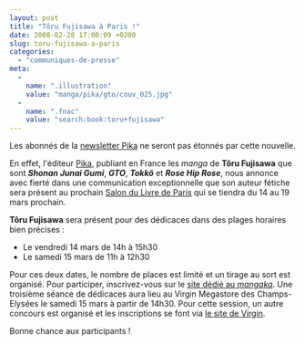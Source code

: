 ```yaml
---
layout: post
title: "Tôru Fujisawa à Paris !"
date: 2008-02-28 17:00:09 +0200
slug: toru-fujisawa-a-paris
categories:
  - "communiques-de-presse"
meta:
  -
    name: ".illustration"
    value: "manga/pika/gto/couv_025.jpg"
  -
    name: ".fnac"
    value: "search:book:toru+fujisawa"
---
```


Les abonnés de la [newsletter Pika](http://www.pika.fr/pika_news.php) ne seront pas étonnés par cette nouvelle.

En effet, l'éditeur [Pika](http://www.pika.fr), publiant en France les _manga_ de **Tôru Fujisawa** que sont _**Shonan Junai Gumi**_, _**GTO**_, _**Tokkô**_ et _**Rose Hip Rose**_, nous annonce avec fierté dans une communication exceptionnelle que son auteur fétiche sera présent au prochain [Salon du Livre de Paris](http://www.salondulivreparis.com/) qui se tiendra du 14 au 19 mars prochain.

**Tôru Fujisawa** sera présent pour des dédicaces dans des plages horaires bien précises :

- Le vendredi 14 mars de 14h à 15h30
- Le samedi 15 mars de 11h à 12h30
 
 Pour ces deux dates, le nombre de places est limité et un tirage au sort est organisé. Pour participer, inscrivez-vous sur le [site dédié au _mangaka_](http://gto.pika.fr/). Une troisième séance de dédicaces aura lieu au Virgin Megastore des Champs-Elysées le samedi 15 mars à partir de 14h30. Pour cette session, un autre concours est organisé et les inscriptions se font via [le site de Virgin](http://www.virginmegastore.fr/evenements_3.html?idmagasin=18&idcategorie=6&mois=2008-03&date=2008-03-15).

Bonne chance aux participants !